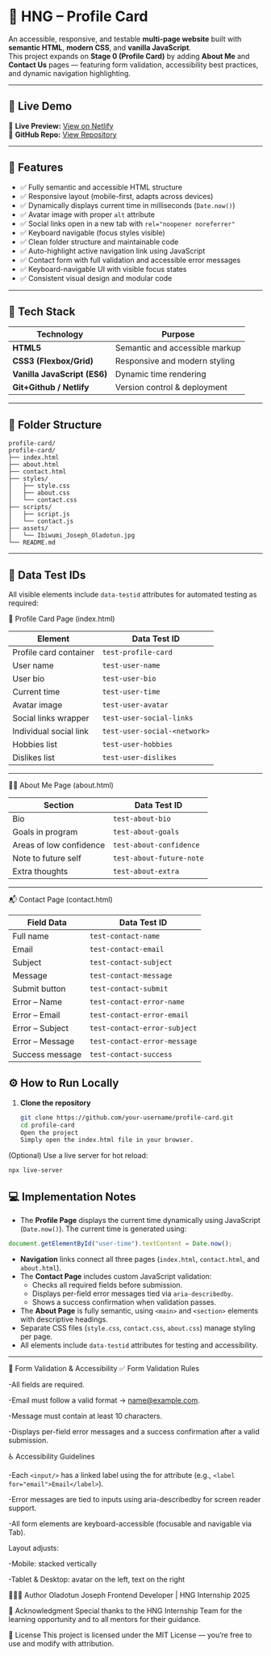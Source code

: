 # 🪪 HNG – Profile Card

An accessible, responsive, and testable **multi-page website** built with **semantic HTML**, **modern CSS**, and **vanilla JavaScript**.  
This project expands on **Stage 0 (Profile Card)** by adding **About Me** and **Contact Us** pages — featuring form validation, accessibility best practices, and dynamic navigation highlighting.

---

## 🚀 Live Demo

🔗 **Live Preview:** [View on Netlify](https://profile-card-stage-0-hng.netlify.app/)  
🔗 **GitHub Repo:** [View Repository](https://github.com/Dotjos/Testable-profile-card)

---

## 🧩 Features

- ✅ Fully semantic and accessible HTML structure
- ✅ Responsive layout (mobile-first, adapts across devices)
- ✅ Dynamically displays current time in milliseconds (`Date.now()`)
- ✅ Avatar image with proper `alt` attribute
- ✅ Social links open in a new tab with `rel="noopener noreferrer"`
- ✅ Keyboard navigable (focus styles visible)
- ✅ Clean folder structure and maintainable code
- ✅ Auto-highlight active navigation link using JavaScript
- ✅ Contact form with full validation and accessible error messages
- ✅ Keyboard-navigable UI with visible focus states
- ✅ Consistent visual design and modular code

---

## 🧠 Tech Stack

| Technology                   | Purpose                        |
| ---------------------------- | ------------------------------ |
| **HTML5**                    | Semantic and accessible markup |
| **CSS3 (Flexbox/Grid)**      | Responsive and modern styling  |
| **Vanilla JavaScript (ES6)** | Dynamic time rendering         |
| **Git+Github / Netlify**     | Version control & deployment   |

---

## 📁 Folder Structure

```
profile-card/
profile-card/
├── index.html
├── about.html
├── contact.html
├── styles/
│   ├── style.css
│   ├── about.css
│   └── contact.css
├── scripts/
│   ├── script.js
│   └── contact.js
├── assets/
│   └── Ibiwumi_Joseph_Oladotun.jpg
└── README.md
```

---

## 🧩 Data Test IDs

All visible elements include `data-testid` attributes for automated testing as required:

🪪 Profile Card Page (index.html)

| Element                | Data Test ID                 |
| ---------------------- | ---------------------------- |
| Profile card container | `test-profile-card`          |
| User name              | `test-user-name`             |
| User bio               | `test-user-bio`              |
| Current time           | `test-user-time`             |
| Avatar image           | `test-user-avatar`           |
| Social links wrapper   | `test-user-social-links`     |
| Individual social link | `test-user-social-<network>` |
| Hobbies list           | `test-user-hobbies`          |
| Dislikes list          | `test-user-dislikes`         |

---

🙋‍♂️ About Me Page (about.html)

| Section                 | Data Test ID             |
| ----------------------- | ------------------------ |
| Bio                     | `test-about-bio`         |
| Goals in program        | `test-about-goals`       |
| Areas of low confidence | `test-about-confidence`  |
| Note to future self     | `test-about-future-note` |
| Extra thoughts          | `test-about-extra`       |

---

📬 Contact Page (contact.html)

| Field Data      | Data Test ID                 |
| --------------- | ---------------------------- |
| Full name       | `test-contact-name`          |
| Email           | `test-contact-email`         |
| Subject         | `test-contact-subject`       |
| Message         | `test-contact-message`       |
| Submit button   | `test-contact-submit`        |
| Error – Name    | `test-contact-error-name`    |
| Error – Email   | `test-contact-error-email`   |
| Error – Subject | `test-contact-error-subject` |
| Error – Message | `test-contact-error-message` |
| Success message | `test-contact-success`       |

## ⚙️ How to Run Locally

1. **Clone the repository**
   ```bash
   git clone https://github.com/your-username/profile-card.git
   cd profile-card
   Open the project
   Simply open the index.html file in your browser.
   ```

(Optional) Use a live server for hot reload:

```bash
npx live-server
```

## 💻 Implementation Notes

- The **Profile Page** displays the current time dynamically using JavaScript (`Date.now()`).
  The current time is generated using:

```js
document.getElementById("user-time").textContent = Date.now();
```

- **Navigation** links connect all three pages (`index.html`, `contact.html`, and `about.html`).
- The **Contact Page** includes custom JavaScript validation:
  - Checks all required fields before submission.
  - Displays per-field error messages tied via `aria-describedby`.
  - Shows a success confirmation when validation passes.
- The **About Page** is fully semantic, using `<main>` and `<section>` elements with descriptive headings.
- Separate CSS files (`style.css`, `contact.css`, `about.css`) manage styling per page.
- All elements include `data-testid` attributes for testing and accessibility.

---

🧾 Form Validation & Accessibility
✅ Form Validation Rules

-All fields are required.

-Email must follow a valid format → name@example.com.

-Message must contain at least 10 characters.

-Displays per-field error messages and a success confirmation after a valid submission.

♿ Accessibility Guidelines

-Each `<input/>` has a linked label using the for attribute (e.g., `<label for="email">Email</label>`).

-Error messages are tied to inputs using aria-describedby for screen reader support.

-All form elements are keyboard-accessible (focusable and navigable via Tab).

Layout adjusts:

-Mobile: stacked vertically

-Tablet & Desktop: avatar on the left, text on the right

👨🏽‍💻 Author
Oladotun Joseph
Frontend Developer | HNG Internship 2025

🏁 Acknowledgment
Special thanks to the HNG Internship Team for the learning opportunity and to all mentors for their guidance.

📜 License
This project is licensed under the MIT License — you’re free to use and modify with attribution.
